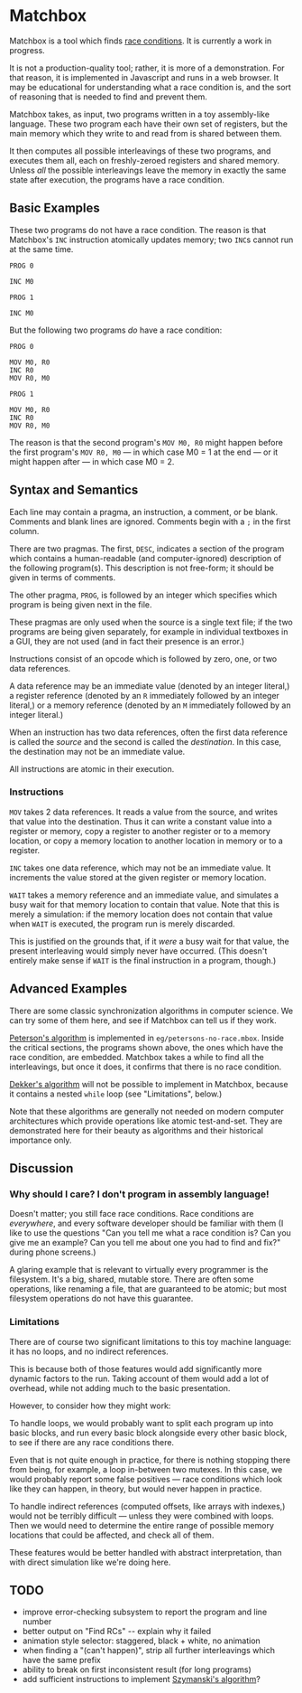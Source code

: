 Matchbox
========

Matchbox is a tool which finds [race conditions][].
It is currently a work in progress.

It is not a production-quality tool; rather, it is more of a demonstration.
For that reason, it is implemented in Javascript and runs in a web browser.
It may be educational for understanding what a race condition is, and the
sort of reasoning that is needed to find and prevent them.

Matchbox takes, as input, two programs written in a toy assembly-like language.
These two program each have their own set of registers, but the main memory
which they write to and read from is shared between them.

It then computes all possible interleavings of these two programs, and
executes them all, each on freshly-zeroed registers and shared memory.  Unless
_all_ the possible interleavings leave the memory in exactly the same state
after execution, the programs have a race condition.

Basic Examples
--------------

These two programs do not have a race condition.  The reason is that
Matchbox's `INC` instruction atomically updates memory; two `INC`s cannot
run at the same time.

    PROG 0
    
    INC M0

    PROG 1
    
    INC M0

But the following two programs _do_ have a race condition:

    PROG 0
    
    MOV M0, R0
    INC R0
    MOV R0, M0
    
    PROG 1
    
    MOV M0, R0
    INC R0
    MOV R0, M0

The reason is that the second program's `MOV M0, R0` might happen before
the first program's `MOV R0, M0` — in which case M0 = 1 at the end — or it
might happen after — in which case M0 = 2.

Syntax and Semantics
--------------------

Each line may contain a pragma, an instruction, a comment, or be blank.
Comments and blank lines are ignored.  Comments begin with a `;` in the
first column.

There are two pragmas.  The first, `DESC`, indicates a section of the
program which contains a human-readable (and computer-ignored) description
of the following program(s).  This description is not free-form; it should be
given in terms of comments.

The other pragma, `PROG`, is followed by an integer which specifies which
program is being given next in the file.

These pragmas are only used when the source is a single text file;
if the two programs are being given separately, for example in individual
textboxes in a GUI, they are not used (and in fact their presence is an
error.)

Instructions consist of an opcode which is followed by zero, one, or
two data references.

A data reference may be an immediate value (denoted by an integer
literal,) a register reference (denoted by an `R` immediately followed
by an integer literal,) or a memory reference (denoted by an `M`
immediately followed by an integer literal.)

When an instruction has two data references, often the first data reference
is called the _source_ and the second is called the _destination_.
In this case, the destination may not be an immediate value.

All instructions are atomic in their execution.

### Instructions ###

`MOV` takes 2 data references.  It reads a value from the source,
and writes that value into the destination.  Thus it can write a
constant value into a register or memory, copy a register to
another register or to a memory location, or copy a memory
location to another location in memory or to a register.

`INC` takes one data reference, which may not be an immediate value.
It increments the value stored at the given register or memory
location.

`WAIT` takes a memory reference and an immediate value, and simulates
a busy wait for that memory location to contain that value.  Note that
this is merely a simulation: if the memory location does not contain that
value when `WAIT` is executed, the program run is merely discarded.

This is justified on the grounds that, if it _were_ a busy wait for that
value, the present interleaving would simply never have occurred.
(This doesn't entirely make sense if `WAIT` is the final instruction in
a program, though.)

Advanced Examples
-----------------

There are some classic synchronization algorithms in computer science.
We can try some of them here, and see if Matchbox can tell us if they
work.

[Peterson's algorithm][] is implemented in `eg/petersons-no-race.mbox`.
Inside the critical sections, the programs shown above, the ones which
have the race condition, are embedded.  Matchbox takes a while to find
all the interleavings, but once it does, it confirms that there is no
race condition.

[Dekker's algorithm][] will not be possible to implement in Matchbox,
because it contains a nested `while` loop (see "Limitations", below.)

Note that these algorithms are generally not needed on modern computer
architectures which provide operations like atomic test-and-set.  They
are demonstrated here for their beauty as algorithms and their historical
importance only.

Discussion
----------

### Why should I care?  I don't program in assembly language! ###

Doesn't matter; you still face race conditions.  Race conditions are
_everywhere_, and every software developer should be familiar with them
(I like to use the questions "Can you tell me what a race condition is?
Can you give me an example?  Can you tell me about one you had to find
and fix?" during phone screens.)

A glaring example that is relevant to virtually every programmer is the
filesystem.  It's a big, shared, mutable store.  There are often some
operations, like renaming a file, that are guaranteed to be atomic; but
most filesystem operations do not have this guarantee.

### Limitations ###

There are of course two significant limitations to this toy machine language:
it has no loops, and no indirect references.

This is because both of those features would add significantly more dynamic
factors to the run.  Taking account of them would add a lot of overhead,
while not adding much to the basic presentation.

However, to consider how they might work:

To handle loops, we would probably want to split each program up into basic
blocks, and run every basic block alongside every other basic block, to see
if there are any race conditions there.

Even that is not quite enough in practice, for there is nothing stopping
there from being, for example, a loop in-between two mutexes.  In this case,
we would probably report some false positives — race conditions which look
like they can happen, in theory, but would never happen in practice.

To handle indirect references (computed offsets, like arrays with indexes,)
would not be terribly difficult — unless they were combined with loops.  Then
we would need to determine the entire range of possible memory locations
that could be affected, and check all of them.

These features would be better handled with abstract interpretation, than
with direct simulation like we're doing here.

TODO
----

*   improve error-checking subsystem to report the program and line number
*   better output on "Find RCs" -- explain why it failed
*   animation style selector: staggered, black + white, no animation
*   when finding a "(can't happen)", strip all further interleavings which
    have the same prefix
*   ability to break on first inconsistent result (for long programs)
*   add sufficient instructions to implement [Szymanski's algorithm][]?

[race conditions]: http://en.wikipedia.org/wiki/Race_condition
[Dekker's algorithm]: http://en.wikipedia.org/wiki/Dekker%27s_algorithm
[Peterson's algorithm]: http://en.wikipedia.org/wiki/Peterson%27s_algorithm
[Szymanski's algorithm]: http://en.wikipedia.org/wiki/Szymanski%27s_Algorithm
